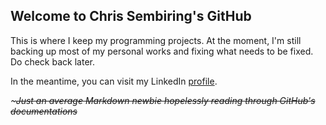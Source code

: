 ## Welcome to Chris Sembiring's GitHub

This is where I keep my programming projects. At the moment, I'm still backing up most of my personal works and fixing what needs to be fixed. Do check back later.

In the meantime, you can visit my LinkedIn [profile](http://linkedin.com/in/chrissembiring).

_~~~Just an average Markdown newbie hopelessly reading through GitHub's documentations~~_
